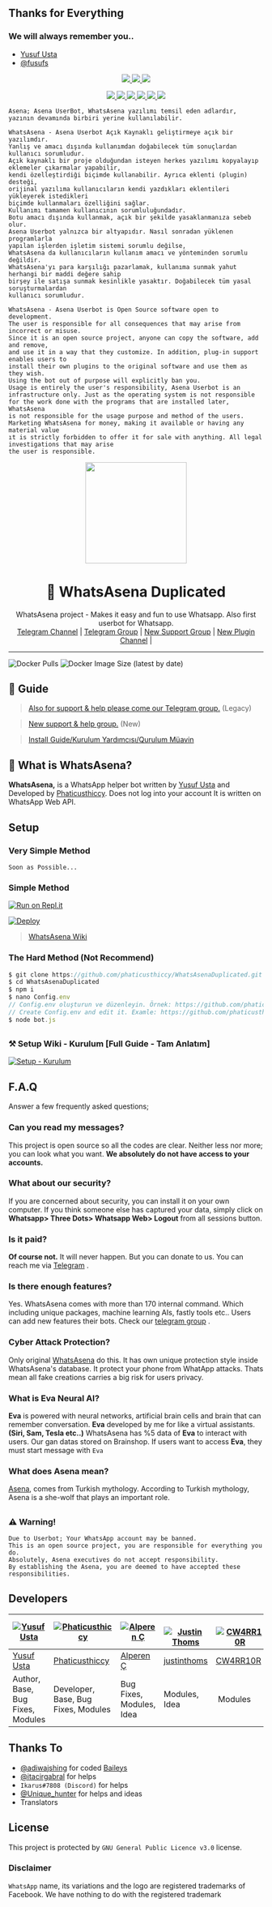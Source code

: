 ## Thanks for Everything 
### We will always remember you..

- [Yusuf Usta](https://github.com/yusufusta)
- [@fusufs](https://t.me/fusufs)

<p align="center">
  <a href="https://github.com/phaticusthiccy/WhatsAsenaDuplicated/fork">
    <img src="https://img.shields.io/github/forks/phaticusthiccy/WhatsAsenaDuplicated?label=Fork&style=social">
    
  </a>
  <a href="https://github.com/phaticusthiccy/WhatsAsenaDuplicated/stargazers">
    <img src="https://img.shields.io/github/stars/phaticusthiccy/WhatsAsenaDuplicated?style=social">
  </a>
  <a href="https://github.com/phaticusthiccy/WhatsAsenaDuplicated/commits/master">
    <img src="https://img.shields.io/github/commit-activity/m/phaticusthiccy/WhatsAsenaDuplicated?style=social">
  </a>
</p>

<p align="center">
  <a href="httsp://github.com/phaticusthiccy/WhatsAsenaDuplicated">
    <img src="https://img.shields.io/github/repo-size/phaticusthiccy/WhatsAsenaDuplicated?color=purple&label=Repo%20Size&style=plastic">

  </a>
  <a href="httsp://github.com/phaticusthiccy/WhatsAsenaDuplicated">
    <img src="https://img.shields.io/codefactor/grade/github/phaticusthiccy/WhatsAsenaDuplicated?color=purple&label=Code%20Quality&style=plastic">

  </a>
  <a href="https://github.com/phaticusthiccy/WhatsAsenaDuplicated/blob/master/LICENSE">
    <img src="https://img.shields.io/github/license/phaticusthiccy/WhatsAsenaDuplicated?color=purple&label=Lisance&style=plastic">

  </a>
  <a href="https://github.com/phaticusthiccy/WhatsAsenaDuplicated">
    <img src="https://img.shields.io/github/languages/top/phaticusthiccy/WhatsAsenaDuplicated?color=purple&label=Javascript&style=plastic">

  </a>
  <a href="https://github.com/phaticusthiccy">
    <img src="https://img.shields.io/static/v1?label=Author&message=Thiccy&color=purple&style=plastic">

  </a>
  <a href="https://t.me/asenaremaster">
    <img src="https://img.shields.io/badge/Telegram-Asena%20Remaster-purple&style=plastic">

  </a>
</p>

```
Asena; Asena UserBot, WhatsAsena yazılımı temsil eden adlardır, yazının devamında birbiri yerine kullanılabilir.

WhatsAsena - Asena Userbot Açık Kaynaklı geliştirmeye açık bir yazılımdır. 
Yanlış ve amacı dışında kullanımdan doğabilecek tüm sonuçlardan kullanıcı sorumludur. 
Açık kaynaklı bir proje olduğundan isteyen herkes yazılımı kopyalayıp eklemeler çıkarmalar yapabilir,
kendi özelleştirdiği biçimde kullanabilir. Ayrıca eklenti (plugin) desteği, 
orijinal yazılıma kullanıcıların kendi yazdıkları eklentileri yükleyerek istedikleri 
biçimde kullanmaları özelliğini sağlar.
Kullanımı tamamen kullanıcının sorumluluğundadır.
Botu amacı dışında kullanmak, açık bir şekilde yasaklanmanıza sebeb olur.
Asena Userbot yalnızca bir altyapıdır. Nasıl sonradan yüklenen programlarla 
yapılan işlerden işletim sistemi sorumlu değilse, 
WhatsAsena da kullanıcıların kullanım amacı ve yönteminden sorumlu değildir.
WhatsAsena'yı para karşılığı pazarlamak, kullanıma sunmak yahut herhangi bir maddi değere sahip
birşey ile satışa sunmak kesinlikle yasaktır. Doğabilecek tüm yasal soruşturmalardan
kullanıcı sorumludur.

WhatsAsena - Asena Userbot is Open Source software open to development. 
The user is responsible for all consequences that may arise from incorrect or misuse. 
Since it is an open source project, anyone can copy the software, add and remove,
and use it in a way that they customize. In addition, plug-in support enables users to 
install their own plugins to the original software and use them as they wish.
Using the bot out of purpose will explicitly ban you.
Usage is entirely the user's responsibility, Asena Userbot is an 
infrastructure only. Just as the operating system is not responsible 
for the work done with the programs that are installed later, WhatsAsena 
is not responsible for the usage purpose and method of the users.
Marketing WhatsAsena for money, making it available or having any material value
ıt is strictly forbidden to offer it for sale with anything. All legal investigations that may arise
the user is responsible.
```

<div align="center">
  <img src="https://i.hizliresim.com/mm1NBs.jpg" width="200" height="200">
  <h1>🐺 WhatsAsena Duplicated</h1>
</div>
<p align="center">
    WhatsAsena project - Makes it easy and fun to use Whatsapp. Also first userbot for Whatsapp.
    <br>
        <a href="https://t.me/WHATSASENA">Telegram Channel</a> |
        <a href="https://t.me/AsenaSupport">Telegram Group</a> |
        <a href="https://t.me/asenaremaster">New Support Group</a> |
        <a href="https://t.me/unofficialplugin">New Plugin Channel</a> |
    <br>
</p>

----
![Docker Pulls](https://img.shields.io/docker/pulls/fusuf/whatsasena?style=flat-square) ![Docker Image Size (latest by date)](https://img.shields.io/docker/image-size/fusuf/whatsasena?style=flat-square)

## 📢 Guide
> [Also for support & help please come our Telegram group.](https://t.me/AsenaSupport) (Legacy)

> [New support & help group.](https://t.me/asenaremaster) (New)

> [Install Guide/Kurulum Yardımcısı/Qurulum Müavin](https://github.com/phaticusthiccy/WhatsAsenaDuplicated/wiki)

## 🔎 What is WhatsAsena?
**WhatsAsena,** is a WhatsApp helper bot written by [Yusuf Usta](https://github.com/Quiec) and Developed by [Phaticusthiccy](https://github.com/phaticusthiccy). Does not log into your account It is written on WhatsApp Web API.

## Setup
### Very Simple Method
`Soon as Possible...`

### Simple Method 

[![Run on Repl.it](https://repl.it/badge/github/phaticusthiccy/WhatsAsenaDuplicated)](https://repl.it/@phaticusthiccy/WhatsAsena-QR)

[![Deploy](https://www.herokucdn.com/deploy/button.svg)](https://heroku.com/deploy?template=https://github.com/phaticusthiccy/WhatsAsenaDuplicated)

> [WhatsAsena Wiki](https://github.com/phaticusthiccy/WhatsAsenaDuplicated/wiki) 

### The Hard Method (Not Recommend)
```js
$ git clone https://github.com/phaticusthiccy/WhatsAsenaDuplicated.git
$ cd WhatsAsenaDuplicated
$ npm i
$ nano Config.env
// Config.env oluşturun ve düzenleyin. Örnek: https://github.com/phaticusthiccy/WhatsAsenaDuplicated/wiki/config.env-Example
// Create Config.env and edit it. Examle: https://github.com/phaticusthiccy/WhatsAsenaDuplicated/wiki/config.env-Example
$ node bot.js
```

##

### ⚒️ Setup Wiki - Kurulum [Full Guide - Tam Anlatım]
[![Setup - Kurulum](https://img.icons8.com/clouds/190/000000/settings.png)](https://github.com/phaticusthiccy/WhatsAsenaDuplicated/wiki)

##

## F.A.Q
Answer a few frequently asked questions;
### Can you read my messages?
This project is open source so all the codes are clear. Neither less nor more; you can look what you want. **We absolutely do not have access to your accounts.**

### What about our security?
If you are concerned about security, you can install it on your own computer. If you think someone else has captured your data, simply click on **Whatsapp> Three Dots> Whatsapp Web> Logout** from all sessions button.

### Is it paid?
**Of course not.** It will never happen. But you can donate to us. You can reach me via [Telegram](https://t.me/fusuf) .

### Is there enough features?
Yes. WhatsAsena comes with more than 170 internal command. Which including unique packages, machine learning AIs, fastly tools etc.. Users can add new features their bots. Check our [telegram group](https://t.me/AsenaSupport) .

### Cyber Attack Protection?
Only original [WhatsAsena](https://github.com/phaticusthiccy/WhatsAsenaDuplicated) do this. It has own unique protection style inside WhatsAsena's database. It protect your phone from WhatApp attacks. Thats mean all fake creations carries a big risk for users privacy.

### What is Eva Neural AI?
**Eva** is powered with neural networks, artificial brain cells and brain that can remember conversation. **Eva** developed by me for like a virtual assistants. __(Siri, Sam, Tesla etc..)__ 
WhatsAsena has %5 data of **Eva** to interact with users. Our gan datas stored on Brainshop. If users want to access **Eva**, they must start message with `Eva`

### What does Asena mean?
[Asena](https://tr.wikipedia.org/wiki/Asena), comes from Turkish mythology. According to Turkish mythology, Asena is a she-wolf that plays an important role.

##

### ⚠️ Warning! 
```
Due to Userbot; Your WhatsApp account may be banned.
This is an open source project, you are responsible for everything you do. 
Absolutely, Asena executives do not accept responsibility.
By establishing the Asena, you are deemed to have accepted these responsibilities.
```

## Developers

[![Yusuf Usta](https://github.com/yusufusta.png?size=100)](https://www.fusuf.codes) | [![Phaticusthiccy](https://github.com/phaticusthiccy.png?size=100)](https://github.com/phaticusthiccy) | [![Alperen Ç](https://github.com/xacnio.png?size=100)](https://github.com/xacnio) | [![Justin Thoms](https://github.com/justinthoms.png?size=100)](https://github.com/justinthoms) | [![CW4RR10R](https://github.com/CW4RR10R.png?size=100)](https://github.com/CW4RR10R)
----|----|----|----|----
[Yusuf Usta](https://t.me/fusufs) | [Phaticusthiccy](https://github.com/phaticusthiccy) | [Alperen Ç](https://t.me/xacnio) | [justinthoms](https://t.me/Mr_justinthomas) | [CW4RR10R](https://github.com/CW4RR10R)
Author, Base, Bug Fixes, Modules | Developer, Base, Bug Fixes, Modules | Bug Fixes, Modules, Idea | Modules, Idea | Modules

## Thanks To
- [@adiwajshing](https://github.com/adiwajshing) for coded [Baileys](https://github.com/adiwajshing/Baileys) 
- [@itacirgabral](https://github.com/itacirgabral) for helps
- `Ikarus#7808 (Discord)` for helps
- [@Unique_hunter](https://t.me/Unique_hunter) for helps and ideas
- Translators

## License
This project is protected by `GNU General Public Licence v3.0` license.

### Disclaimer
`WhatsApp` name, its variations and the logo are registered trademarks of Facebook. We have nothing to do with the registered trademark
